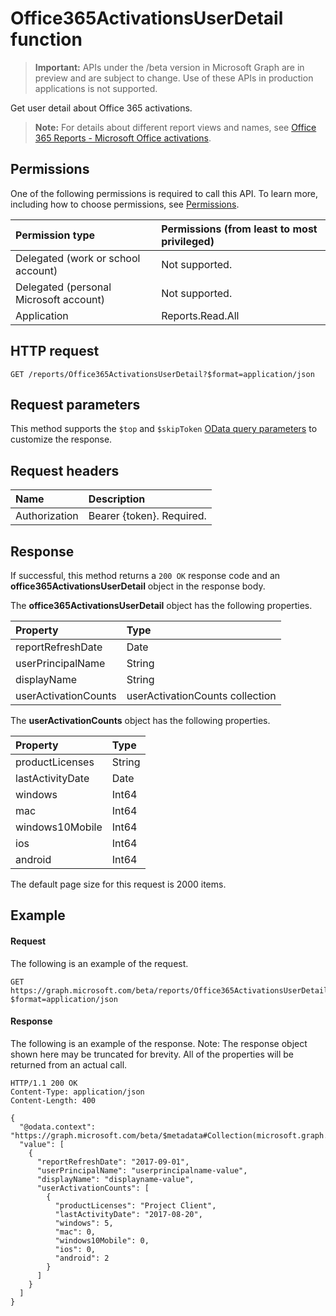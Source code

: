 # Office365ActivationsUserDetail function

> **Important:** APIs under the /beta version in Microsoft Graph are in preview and are subject to change. Use of these APIs in production applications is not supported.

Get user detail about Office 365 activations.

> **Note:** For details about different report views and names, see [Office 365 Reports - Microsoft Office activations](https://support.office.com/client/Office-activations-87c24ae2-82e0-4d1e-be01-c3bcc3f18c60).

## Permissions

One of the following permissions is required to call this API. To learn more, including how to choose permissions, see [Permissions](../../../concepts/permissions_reference.md).

| Permission type                        | Permissions (from least to most privileged) |
| :------------------------------------- | :--------------------------------------- |
| Delegated (work or school account)     | Not supported.                           |
| Delegated (personal Microsoft account) | Not supported.                           |
| Application                            | Reports.Read.All                         |

## HTTP request

<!-- { "blockType": "ignored" } -->

```http
GET /reports/Office365ActivationsUserDetail?$format=application/json
```

## Request parameters

This method supports the `$top` and `$skipToken` [OData query parameters](../../../concepts/query_parameters.md) to customize the response.

## Request headers

| Name          | Description               |
| :------------ | :------------------------ |
| Authorization | Bearer {token}. Required. |

## Response

If successful, this method returns a `200 OK` response code and an **office365ActivationsUserDetail** object in the response body.

The **office365ActivationsUserDetail** object has the following properties.

| Property             | Type                            |
| :------------------- | :------------------------------ |
| reportRefreshDate    | Date                            |
| userPrincipalName    | String                          |
| displayName          | String                          |
| userActivationCounts | userActivationCounts collection |

The **userActivationCounts** object has the following properties.

| Property         | Type   |
| :--------------- | :----- |
| productLicenses  | String |
| lastActivityDate | Date   |
| windows          | Int64  |
| mac              | Int64  |
| windows10Mobile  | Int64  |
| ios              | Int64  |
| android          | Int64  |


The default page size for this request is 2000 items.

## Example

#### Request

The following is an example of the request.

```http
GET https://graph.microsoft.com/beta/reports/Office365ActivationsUserDetail?$format=application/json
```

#### Response

The following is an example of the response.
Note: The response object shown here may be truncated for brevity. All of the properties will be returned from an actual call.
```http
HTTP/1.1 200 OK
Content-Type: application/json
Content-Length: 400

{
  "@odata.context": "https://graph.microsoft.com/beta/$metadata#Collection(microsoft.graph.office365ActivationsUserDetail)", 
  "value": [
    {
      "reportRefreshDate": "2017-09-01", 
      "userPrincipalName": "userprincipalname-value", 
      "displayName": "displayname-value", 
      "userActivationCounts": [
        {
          "productLicenses": "Project Client", 
          "lastActivityDate": "2017-08-20", 
          "windows": 5, 
          "mac": 0, 
          "windows10Mobile": 0, 
          "ios": 0, 
          "android": 2
        }
      ]
    }
  ]
}
```
